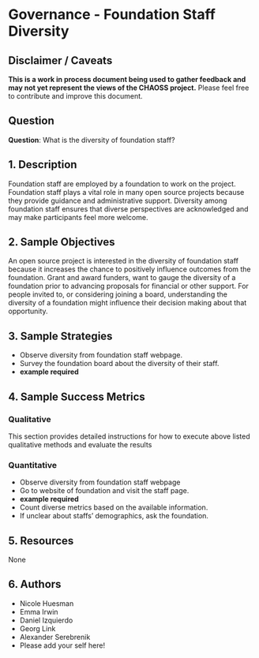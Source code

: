 # Governance - Foundation Staff Diversity

## Disclaimer / Caveats 

**This is a work in process document being used to gather feedback and may not yet represent the views of the CHAOSS project.**
Please feel free to contribute and improve this document.

## Question

**Question**: What is the diversity of foundation staff?

## 1. Description

Foundation staff are employed by a foundation to work on the project. Foundation staff plays a vital role in many open source projects because they provide guidance and administrative support. Diversity among foundation staff ensures that diverse perspectives are acknowledged and may make participants feel more welcome.


## 2. Sample Objectives

An open source project is interested in the diversity of foundation staff because it increases the chance to positively influence outcomes from the foundation.
Grant and award funders, want to gauge the diversity of a foundation prior to advancing proposals for financial or other support.
For people invited to, or considering joining a board, understanding the diversity of a foundation might influence their decision making about that opportunity.


## 3. Sample Strategies

- Observe diversity from foundation staff webpage.
- Survey the foundation board about the diversity of their staff.
- **example required**

## 4. Sample Success Metrics

### Qualitative

This section provides detailed instructions for how to execute above listed qualitative methods and evaluate the results

### Quantitative

- Observe diversity from foundation staff webpage
- Go to website of foundation and visit the staff page.
- **example required**
- Count diverse metrics based on the available information.
- If unclear about staffs’ demographics, ask the foundation.

## 5. Resources

None

## 6. Authors

- Nicole Huesman
- Emma Irwin
- Daniel Izquierdo
- Georg Link
- Alexander Serebrenik
- Please add your self here!
